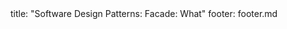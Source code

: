 <frontmatter>
title: "Software Design Patterns: Facade: What"
footer: footer.md
</frontmatter>

<include src="navbar.md" boilerplate />

<include src="unit-inPage-asFlat.md" boilerplate />
